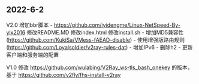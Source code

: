 ## 2022-6-2

V2.0
增加bbr脚本 - https://github.com/iyidengme/Linux-NetSpeed-By-ylx2016
修改README.MD
修改index.html
修改install.sh 
    - 增加MD5兼容性(https://github.com/KukiSa/VMess-fAEAD-disable)
    - 使用增强版路由规则(https://github.com/Loyalsoldier/v2ray-rules-dat)
    - 增加IPv6
    - 删除h2
    - 更新客户端和服务端的配置

V1.0
修改 https://github.com/wulabing/V2Ray_ws-tls_bash_onekey 的版本，基于 https://github.com/v2fly/fhs-install-v2ray